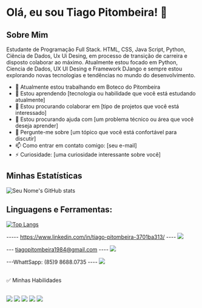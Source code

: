 # Olá, eu sou Tiago Pitombeira! 👋

## Sobre Mim
Estudante de Programação Full Stack. HTML, CSS, Java Script, Python, Ciência de Dados, Ux Ui Desing, em processo de transição de carreira e disposto colaborar ao máximo. Atualmente estou focado em Python, Ciencia de Dados, UX UI Desing e Framework DJango e sempre estou explorando novas tecnologias e tendências no mundo do desenvolvimento.

- 🔭 Atualmente estou trabalhando em Boteco do Pitombeira
- 🌱 Estou aprendendo [tecnologia ou habilidade que você está estudando atualmente]
- 👯 Estou procurando colaborar em [tipo de projetos que você está interessado]
- 🤔 Estou procurando ajuda com [um problema técnico ou área que você deseja aprender]
- 💬 Pergunte-me sobre [um tópico que você está confortável para discutir]
- 📫 Como entrar em contato comigo: [seu e-mail]
- ⚡ Curiosidade: [uma curiosidade interessante sobre você]


## Minhas Estatísticas

![Seu Nome's GitHub stats](https://github-readme-stats.vercel.app/api?username=pitombeira1984&show_icons=true)

## Linguagens e Ferramentas:
[![Top Langs](https://github-readme-stats.vercel.app/api/top-langs/?username=pitombeira1984&layout=compact)](https://github.com/anuraghazra/github-readme-stats)


----- https://www.linkedin.com/in/tiago-pitombeira-3701ba313/ ----
<a href="https://www.linkedin.com/in/tiago-pitombeira-3701ba313/">
<img src="https://img.shields.io/badge/LinkedIn-0077B5?style=for-the-badge&logo=linkedin&logoColor=white"/>
</a>

--- tiagopitombeira1984@gmail.com ----
<a href="mailto:tiagopitombeira1984@gmail.com">
<img src="https://img.shields.io/badge/Gmail-D14836?style=for-the-badge&logo=gmail&logoColor=white"/>
</a>

---WhattSapp: (85)9 8688.0735 ----
<a href="https://wa.me/5585986880735">
<img src="https://img.shields.io/badge/WhatsApp-25D366?style=for-the-badge&logo=whatsapp&logoColor=white"/>
</a>
<br /> <br />

✅ Minhas Habilidades <br /> <br />

<span>
<img src="https://img.shields.io/badge/website-000000?style=for-the-badge&logo=About.me&logoColor=white" />
</span>
<span>
<img src="https://img.shields.io/badge/HTML-239120?style=for-the-badge&logo=html5&logoColor=white" />
</span>
<span>
<img src="https://img.shields.io/badge/CSS-239120?&style=for-the-badge&logo=css3&logoColor=white" />
</span>
<span>
<img src="https://img.shields.io/badge/Python-3776AB?style=for-the-badge&logo=python&logoColor=white" />
</span>
<span>
<img src="https://img.shields.io/badge/MySQL-005C84?style=for-the-badge&logo=mysql&logoColor=white" />
</span>
